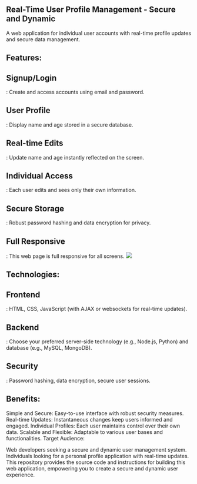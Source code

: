 ## Real-Time User Profile Management - Secure and Dynamic
A web application for individual user accounts with real-time profile updates and secure data management.

## Features:
<h2>Signup/Login</h2>: Create and access accounts using email and password.
<h2>User Profile</h2>: Display name and age stored in a secure database.
<h2>Real-time Edits</h2>: Update name and age instantly reflected on the screen.
<h2>Individual Access</h2>: Each user edits and sees only their own information.
<h2>Secure Storage</h2>: Robust password hashing and data encryption for privacy.
<h2>Full Responsive</h2>: This web page is full responsive for all screens.
<img src='https://res.cloudinary.com/dbbuqesjg/image/upload/v1706637097/Innovatrix-Infotech/Screenshot_35_tq9zaj.png' />

## Technologies:
<h2>Frontend</h2>: HTML, CSS, JavaScript (with AJAX or websockets for real-time updates).
<h2>Backend</h2>: Choose your preferred server-side technology (e.g., Node.js, Python) and database (e.g., MySQL, MongoDB).
<h2>Security</h2>: Password hashing, data encryption, secure user sessions.

## Benefits:
Simple and Secure: Easy-to-use interface with robust security measures.
Real-time Updates: Instantaneous changes keep users informed and engaged.
Individual Profiles: Each user maintains control over their own data.
Scalable and Flexible: Adaptable to various user bases and functionalities.
Target Audience:

Web developers seeking a secure and dynamic user management system.
Individuals looking for a personal profile application with real-time updates.
This repository provides the source code and instructions for building this web application, empowering you to create a secure and dynamic user experience.
